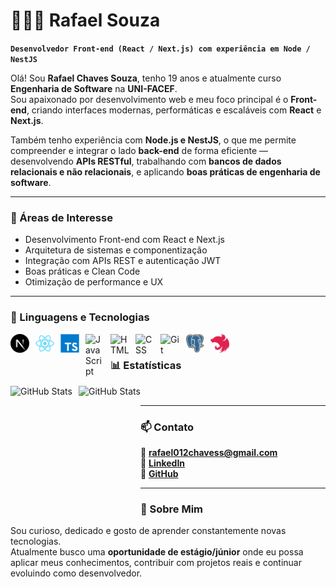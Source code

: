 # 👨🏽‍💻 Rafael Souza  

**`Desenvolvedor Front-end (React / Next.js) com experiência em Node / NestJS`**  

Olá! Sou **Rafael Chaves Souza**, tenho 19 anos e atualmente curso **Engenharia de Software** na **UNI-FACEF**.  
Sou apaixonado por desenvolvimento web e meu foco principal é o **Front-end**, criando interfaces modernas, performáticas e escaláveis com **React** e **Next.js**.  

Também tenho experiência com **Node.js e NestJS**, o que me permite compreender e integrar o lado **back-end** de forma eficiente — desenvolvendo **APIs RESTful**, trabalhando com **bancos de dados relacionais e não relacionais**, e aplicando **boas práticas de engenharia de software**.

---

### 🧠 Áreas de Interesse
- Desenvolvimento Front-end com React e Next.js  
- Arquitetura de sistemas e componentização  
- Integração com APIs REST e autenticação JWT  
- Boas práticas e Clean Code  
- Otimização de performance e UX  

---

### 🤖 Linguagens e Tecnologias

<img 
    align="left" 
    alt="NextJS" 
    title="NextJS"
    width="30px" 
    style="padding-right: 10px;" 
    src="https://github.com/devicons/devicon/blob/v2.17.0/icons/nextjs/nextjs-original.svg" 
/>

<img 
    align="left" 
    alt="React" 
    title="React"
    width="30px" 
    style="padding-right: 10px;" 
    src="https://github.com/devicons/devicon/blob/v2.17.0/icons/react/react-original.svg" 
/>

<img 
    align="left" 
    alt="TypeScript" 
    title="TypeScript"
    width="30px" 
    style="padding-right: 10px;" 
    src="https://github.com/devicons/devicon/blob/v2.17.0/icons/typescript/typescript-original.svg" 
/>

<img 
    align="left" 
    alt="JavaScript" 
    title="JavaScript"
    width="30px" 
    style="padding-right: 10px;" 
    src="https://cdn.jsdelivr.net/gh/devicons/devicon@latest/icons/javascript/javascript-original.svg" 
/>

<img 
    align="left" 
    alt="HTML"
    title="HTML" 
    width="30px" 
    style="padding-right: 10px;" 
    src="https://cdn.jsdelivr.net/gh/devicons/devicon@latest/icons/html5/html5-original.svg" 
/>

<img 
    align="left" 
    alt="CSS" 
    title="CSS"
    width="30px" 
    style="padding-right: 10px;" 
    src="https://cdn.jsdelivr.net/gh/devicons/devicon@latest/icons/css3/css3-original.svg" 
/>
<img 
    align="left" 
    alt="Git" 
    title="Git"
    width="30px" 
    style="padding-right: 10px;" 
    src="https://cdn.jsdelivr.net/gh/devicons/devicon@latest/icons/git/git-original.svg" 
/>

<img 
    align="left" 
    alt="Postgresql" 
    title="Postgresql"
    width="30px" 
    style="padding-right: 10px;" 
    src="https://github.com/devicons/devicon/blob/v2.17.0/icons/postgresql/postgresql-original.svg" 
/>

<img 
    align="left" 
    alt="NestJS" 
    title="NestJS"
    width="30px" 
    style="padding-right: 10px;" 
    src="https://github.com/devicons/devicon/blob/v2.17.0/icons/nestjs/nestjs-original.svg" 
/>

<br/>

### 📊 Estatísticas

<p>
  <img 
    align="left" 
    alt="GitHub Stats" 
    height="200" 
    style="padding-right: 10px;" 
    src="https://github-readme-stats.vercel.app/api?username=rafasmk&show_icons=true&theme=midnight-purple&include_all_commits=true&locale=pt-br" 
  />

<img 
      align="left" 
      alt="GitHub Stats" 
      height="200" 
      src="https://github-readme-stats.vercel.app/api/top-langs/?username=rafasmk&theme=midnight-purple&layout=compact&custom_title=Tecnologias&langs_count=9" 
  />

</p>

<br/>

---

### 📫 Contato
📧 **rafael012chavess@gmail.com**  
🔗 [**LinkedIn**](https://www.linkedin.com/in/rafael-chaves-souza-a856b524b/)  
🐙 [**GitHub**](https://github.com/RaFaSMK)

---

### 🌱 Sobre Mim
Sou curioso, dedicado e gosto de aprender constantemente novas tecnologias.  
Atualmente busco uma **oportunidade de estágio/júnior** onde eu possa aplicar meus conhecimentos, contribuir com projetos reais e continuar evoluindo como desenvolvedor.  
